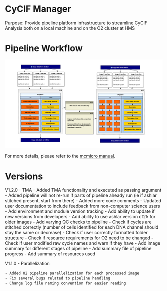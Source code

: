 # CyCIF Manager

Purpose: Provide pipeline platform infrastructure to streamline CyCIF Analysis
both on a local machine and on the O2 cluster at HMS

# Pipeline Workflow
![CyCIF Pipeline Plan](/images/CyCif_Pipeline_Plan.png)

For more details, please refer to the [mcmicro
manual](https://labsyspharm.github.io/mcmicro/).

# Versions
V1.2.0 - TMA
	- Added TMA functionality and executed as passing argument 
	- Added pipeline will not re-run if parts of pipeline already run (ie if ashlar stitched present, start from there) 
	- Added more code comments
	- Updated user documentation to include feedback from non-computer science users 
	- Add environment and module version tracking
	- Add ability to update if new versions from developers
	- Add ability to use ashlar version cf25 for older images
	- Add varying QC checks to pipeline
		- Check if cycles are stitched correctly (number of cells identified for each DNA channel should stay the same or decrease)
		- Check if user correctly formatted folder structure 
		- Check if resource requirements for O2 need to be changed
		- Check if user modified raw cycle names and warn if they have
		- Add image summary for different stages of pipeline
	- Add summary file of pipeline progress
	- Add summary of resources used	


V1.1.0 - Parallelization

	- Added O2 pipeline parallelization for each processed image
	- Fix several bugs related to pipeline handling 
	- Change log file naming convention for easier reading
